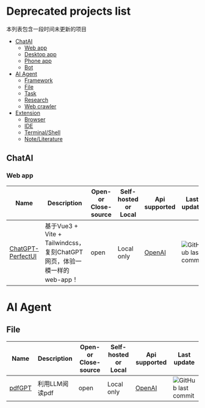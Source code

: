 # Deprecated projects list

本列表包含一段时间未更新的项目

- [ChatAI](#ChatAI)
  - [Web app](#Web-app)
  - [Desktop app](#Desktop-app)
  - [Phone app](#Phone-app)
  - [Bot](#Bot)
- [AI Agent](#AI-Agent)
  - [Framework](#Framework)
  - [File](#File)
  - [Task](#Task)
  - [Research](#Research)
  - [Web crawler](#Web-crawler)
- [Extension](#Extension)
  - [Browser](#Browser)
  - [IDE](#IDE)
  - [Terminal/Shell](#TerminalShell)
  - [Note/Literature](#NoteLiterature)

## ChatAI

### Web app

| Name                                                         | Description                                                  | Open- or Close- source | Self-hosted or Local | Api supported                                    | Last update                                                  |
| ------------------------------------------------------------ | ------------------------------------------------------------ | ---------------------- | -------------------- | ------------------------------------------------ | ------------------------------------------------------------ |
| [ChatGPT-PerfectUI](https://github.com/ConnectAI-E/ChatGPT-PerfectUI) | 基于Vue3 + Vite + Tailwindcss，复刻ChatGPT网页，体验一模一样的web-app！ | open                   | Local only           | [OpenAI](https://platform.openai.com/playground) | ![GitHub last commit](https://img.shields.io/github/last-commit/ConnectAI-E/ChatGPT-PerfectUI?label=%20) |

# AI Agent

## File

| Name                                               | Description    | Open- or Close- source | Self-hosted or Local | Api supported                                    | Last update                                                  |
| -------------------------------------------------- | -------------- | ---------------------- | -------------------- | ------------------------------------------------ | ------------------------------------------------------------ |
| [pdfGPT](https://github.com/bhaskatripathi/pdfGPT) | 利用LLM阅读pdf | open                   | Local only           | [OpenAI](https://platform.openai.com/playground) | ![GitHub last commit](https://img.shields.io/github/last-commit/bhaskatripathi/pdfGPT?label=%20) |